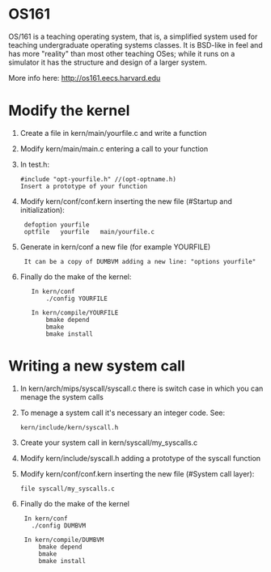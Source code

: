 # OS161

OS/161 is a teaching operating system, that is, a simplified system used for teaching undergraduate operating systems classes. It is BSD-like in feel and has more "reality" than most other teaching OSes; while it runs on a simulator it has the structure and design of a larger system. 

More info here: http://os161.eecs.harvard.edu

# Modify the kernel

  1. Create a file in kern/main/yourfile.c and write a function
  2. Modify kern/main/main.c entering a call to your function
  3. In test.h:
  
         #include "opt-yourfile.h" //(opt-optname.h)
         Insert a prototype of your function  
         
  4. Modify kern/conf/conf.kern inserting the new file (#Startup and initialization):   
  
          defoption yourfile
          optfile   yourfile   main/yourfile.c
          
  5. Generate in kern/conf a new file (for example YOURFILE)
  
          It can be a copy of DUMBVM adding a new line: "options yourfile"
        
  6. Finally do the make of the kernel:
  
            In kern/conf
                ./config YOURFILE
                
            In kern/compile/YOURFILE
                bmake depend
                bmake
                bmake install
            
# Writing a new system call
  
  1. In kern/arch/mips/syscall/syscall.c there is switch case in which you can menage the system calls
  2. To menage a system call it's necessary an integer code. See:
  
         kern/include/kern/syscall.h
         
  3. Create your system call in kern/syscall/my_syscalls.c
  4. Modify kern/include/syscall.h adding a prototype of the syscall function
  5. Modify kern/conf/conf.kern inserting the new file (#System call layer):
  
         file syscall/my_syscalls.c
     
  6. Finally do the make of the kernel
          
          In kern/conf
            ./config DUMBVM
            
          In kern/compile/DUMBVM
              bmake depend
              bmake
              bmake install
